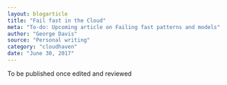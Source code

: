 ```yaml
---
layout: blogarticle
title: "Fail fast in the Cloud"
meta: "To-do: Upcoming article on Failing fast patterns and models"
author: "George Davis"
source: "Personal writing"
category: "cloudhaven"
date: "June 30, 2017"
---
```


To be published once edited and reviewed